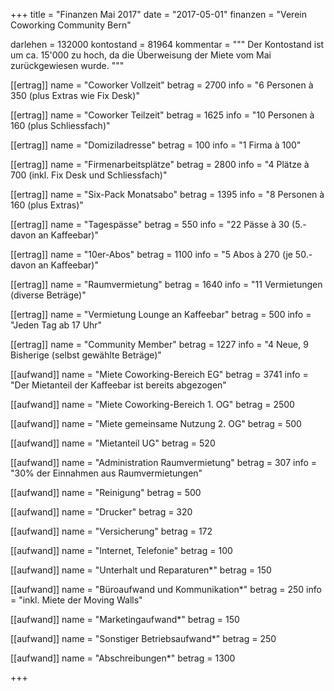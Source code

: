 +++
title = "Finanzen Mai 2017"
date = "2017-05-01"
finanzen = "Verein Coworking Community Bern"

darlehen = 132000
kontostand = 81964
kommentar = """
Der Kontostand ist um ca. 15'000 zu hoch, da die Überweisung der Miete vom Mai zurückgewiesen wurde.
"""

[[ertrag]]
name = "Coworker Vollzeit"
betrag = 2700
info = "6 Personen à 350 (plus Extras wie Fix Desk)"

[[ertrag]]
name = "Coworker Teilzeit"
betrag = 1625
info = "10 Personen à 160 (plus Schliessfach)"

[[ertrag]]
name = "Domiziladresse"
betrag = 100
info = "1 Firma à 100"

[[ertrag]]
name = "Firmenarbeitsplätze"
betrag = 2800
info = "4 Plätze à 700 (inkl. Fix Desk und Schliessfach)"

[[ertrag]]
name = "Six-Pack Monatsabo"
betrag = 1395
info = "8 Personen à 160 (plus Extras)"

[[ertrag]]
name = "Tagespässe"
betrag = 550
info = "22 Pässe à 30 (5.- davon an Kaffeebar)"

[[ertrag]]
name = "10er-Abos"
betrag = 1100
info = "5 Abos à 270 (je 50.- davon an Kaffeebar)"

[[ertrag]]
name = "Raumvermietung"
betrag = 1640
info = "11 Vermietungen (diverse Beträge)"

[[ertrag]]
name = "Vermietung Lounge an Kaffeebar"
betrag = 500
info = "Jeden Tag ab 17 Uhr"

[[ertrag]]
name = "Community Member"
betrag = 1227
info = "4 Neue, 9 Bisherige (selbst gewählte Beträge)"


[[aufwand]]
name = "Miete Coworking-Bereich EG"
betrag = 3741
info = "Der Mietanteil der Kaffeebar ist bereits abgezogen"

[[aufwand]]
name = "Miete Coworking-Bereich 1. OG"
betrag = 2500

[[aufwand]]
name = "Miete gemeinsame Nutzung 2. OG"
betrag = 500

[[aufwand]]
name = "Mietanteil UG"
betrag = 520

[[aufwand]]
name = "Administration Raumvermietung"
betrag = 307
info = "30% der Einnahmen aus Raumvermietungen"

[[aufwand]]
name = "Reinigung"
betrag = 500

[[aufwand]]
name = "Drucker"
betrag = 320

[[aufwand]]
name = "Versicherung"
betrag = 172

[[aufwand]]
name = "Internet, Telefonie"
betrag = 100

[[aufwand]]
name = "Unterhalt und Reparaturen*"
betrag = 150

[[aufwand]]
name = "Büroaufwand und Kommunikation*"
betrag = 250
info = "inkl. Miete der Moving Walls"

[[aufwand]]
name = "Marketingaufwand*"
betrag = 150

[[aufwand]]
name = "Sonstiger Betriebsaufwand*"
betrag = 250

[[aufwand]]
name = "Abschreibungen*"
betrag = 1300

+++

